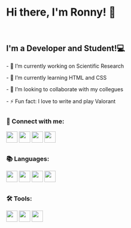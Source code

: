 <h1>Hi there, I'm Ronny! 👋</h1>
<div>
  <br />
  <h2>I'm a Developer and Student!💻</h2>
  <p>- 🔭 I’m currently working on Scientific Research</p>
  <p>- 🌱 I’m currently learning HTML and CSS</p>
  <p>- 👯 I’m looking to collaborate with my collegues</p>
  <p>- ⚡ Fun fact: I love to write and play Valorant</p>
</div>

##

<div style="display: inline_block">
  <p>
    <strong><h3>📱 Connect with me:</h3></strong>
  </p>
  <a href="mailto: ronnylrsd@gmail.com">
    <img
      height="30"
      src="https://img.shields.io/badge/Gmail-D14836?style=for-the-badge&logo=gmail&logoColor=white"
  /></a>
  <a href="https://www.instagram.com/ronny.ribeiro1604/">
    <img
      height="30"
      src="https://img.shields.io/badge/Instagram-E4405F?style=for-the-badge&logo=instagram&logoColor=white"
  /></a>
  <a href="https://www.linkedin.com/in/ronny-lima-ribeiro-da-silva/">
    <img
      height="30"
      src="https://img.shields.io/badge/LinkedIn-0077B5?style=for-the-badge&logo=linkedin&logoColor=white"
  /></a>
  <a href="https://twitter.com/ronnylrsd">
    <img
      height="30"
      src="https://img.shields.io/badge/Twitter-1DA1F2?style=for-the-badge&logo=twitter&logoColor=white"
  /></a>
</div>

##

<div style="display: inline_block">
  <p>
    <strong><h3>📚 Languages:</h3></strong>
  </p>
  <img
    height="30em"
    src="https://img.shields.io/badge/CSS3-1572B6?style=for-the-badge&logo=css3&logoColor=white"
  />
  <img
    height="30em"
    src="https://img.shields.io/badge/HTML5-E34F26?style=for-the-badge&logo=html5&logoColor=white"
  />
  <img
    height="30em"
    src="https://img.shields.io/badge/Java-ED8B00?style=for-the-badge&logo=java&logoColor=white"
  />
  <img height="30rem" src="https://img.shields.io/badge/Python-FFD43B?style=for-the-badge&logo=python&logoColor=darkgreen">
</div>

##

<div style="display: inline_block">
  <p>
    <strong><h3>🛠️ Tools:</h3></strong>
  </p>
  <img
    height="30em"
    src="https://img.shields.io/badge/Amazon_AWS-232F3E?style=for-the-badge&logo=amazon-aws&logoColor=white"
  />
  <img
    height="30em"
    src="https://img.shields.io/badge/Arduino_IDE-00979D?style=for-the-badge&logo=arduino&logoColor=white"
  />
  <img
    height="30em"
    src="https://img.shields.io/badge/Visual_Studio_Code-0078D4?style=for-the-badge&logo=visual%20studio%20code&logoColor=white"
  />
</div>

